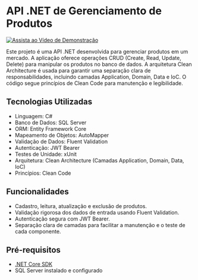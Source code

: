 # API .NET de Gerenciamento de Produtos

[![Assista ao Vídeo de Demonstração](https://img.youtube.com/vi/OQWDdus_Avc/0.jpg)](https://www.youtube.com/watch?v=OQWDdus_Avc)

Este projeto é uma API .NET desenvolvida para gerenciar produtos em um mercado. A aplicação oferece operações CRUD (Create, Read, Update, Delete) para manipular os produtos no banco de dados. A arquitetura Clean Architecture é usada para garantir uma separação clara de responsabilidades, incluindo camadas Application, Domain, Data e IoC. O código segue princípios de Clean Code para manutenção e legibilidade.

## Tecnologias Utilizadas

- Linguagem: C#
- Banco de Dados: SQL Server
- ORM: Entity Framework Core
- Mapeamento de Objetos: AutoMapper
- Validação de Dados: Fluent Validation
- Autenticação: JWT Bearer
- Testes de Unidade: xUnit
- Arquitetura: Clean Architecture (Camadas Application, Domain, Data, IoC)
- Princípios: Clean Code

## Funcionalidades

- Cadastro, leitura, atualização e exclusão de produtos.
- Validação rigorosa dos dados de entrada usando Fluent Validation.
- Autenticação segura com JWT Bearer.
- Separação clara de camadas para facilitar a manutenção e o teste de cada componente.

## Pré-requisitos

- [.NET Core SDK](https://dotnet.microsoft.com/download)
- SQL Server instalado e configurado
